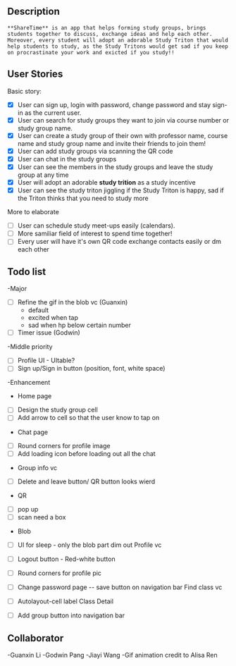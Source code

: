 ## Description
	**ShareTime** is an app that helps forming study groups, brings students together to discuss, exchange ideas and help each other.
	Moreover, every student will adopt an adorable Study Triton that would help students to study, as the Study Tritons would get sad if you keep on procrastinate your work and exicted if you study!!

## User Stories
Basic story:
- [x] User can sign up, login with password, change password and stay sign-in as the current user.
- [x] User can search for study groups they want to join via course number or study group name.
- [x] User can create a study group of their own with professor name, course name and study group name and invite their friends to join them!
- [x] User can add study groups via scanning the QR code
- [x] User can chat in the study groups
- [x] User can see the members in the study groups and leave the study group at any time
- [x] User will adopt an adorable **study trition** as a study incentive
- [x] User can see the study triton jiggling if the Study Triton is happy, sad if the Triton thinks that you need to study more

More to elaborate
- [ ] User can schedule study meet-ups easily (calendars).
- [ ] More samiliar field of interest to spend time together!
- [ ] Every user will have it's own QR code exchange contacts easily or dm each other

## Todo list
-Major
 - [ ] Refine the gif in the blob vc (Guanxin)
	- default
	- excited when tap
	- sad when hp below certain number
 - [ ] Timer issue (Godwin)

-Middle priority
- [ ] Profile UI - UItable?
- [ ] Sign up/Sign in button (position, font, white space)

-Enhancement
- Home page
- [ ] Design the study group cell
- [ ] Add arrow to cell so that the user know to tap on
- Chat page
- [ ] Round corners for profile image
- [ ] Add loading icon before loading out all the chat
- Group info vc
- [ ] Delete and leave button/ QR button looks wierd
- QR
- [ ] pop up
- [ ] scan need a box
- Blob
- [ ] UI for sleep - only the blob part dim out
Profile vc
- [ ] Logout button - Red-white button
- [ ] Round corners for profile pic
- [ ] Change password page -- save button on navigation bar
Find class vc
- [ ] Autolayout-cell label
Class Detail
- [ ] Add group button into navigation bar



## Collaborator
-Guanxin Li
-Godwin Pang
-Jiayi Wang
-Gif animation credit to Alisa Ren

